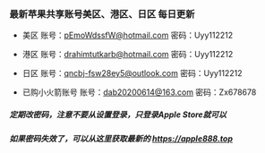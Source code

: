 ### 最新苹果共享账号美区、港区、日区 每日更新
- 美区
账号：pEmoWdssfW@hotmail.com
密码：Uyy112212

- 港区
账号：drahimtutkarb@hotmail.com
密码：Uyy112212

- 日区
账号：qncbj-fsw28ey5@outlook.com
密码：Uyy112212

- 已购小火箭账号
账号：dab20200614@163.com
密码：Zx678678

##### 定期改密码，注意不要从设置登录，只登录Apple Store就可以
##### 如果密码失效了，可以从这里获取最新的 https://apple888.top
